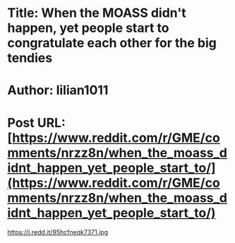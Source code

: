 # Title: When the MOASS didn't happen, yet people start to congratulate each other for the big tendies
# Author: lilian1011
# Post URL: [https://www.reddit.com/r/GME/comments/nrzz8n/when_the_moass_didnt_happen_yet_people_start_to/](https://www.reddit.com/r/GME/comments/nrzz8n/when_the_moass_didnt_happen_yet_people_start_to/)


https://i.redd.it/95hcfneqk7371.jpg